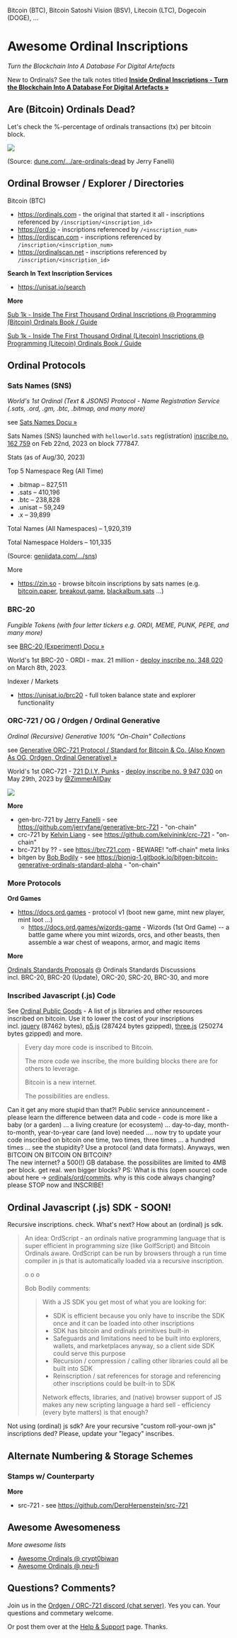 
Bitcoin (BTC), Bitcoin Satoshi Vision (BSV), Litecoin (LTC), Dogecoin (DOGE), ...


# Awesome Ordinal Inscriptions

_Turn the Blockchain Into A Database For Digital Artefacts_


New to Ordinals?
See the talk notes titled
[**Inside Ordinal Inscriptions - Turn the Blockchain Into A Database For Digital Artefacts »**](https://github.com/pixelartexchange/ordinals.sandbox/tree/master/insideordinals)





## Are (Bitcoin) Ordinals Dead?

Let's check the %-percentage of ordinals transactions (tx) 
per bitcoin block.


![](i/ordinalsdead.png)


(Source: [dune.com/.../are-ordinals-dead](https://dune.com/j543/are-ordinals-dead) by Jerry Fanelli)


## Ordinal Browser / Explorer / Directories


Bitcoin (BTC)

- <https://ordinals.com>   - the original that started it all  - inscriptions referenced by `/inscription/<inscription_id>`
- <https://ord.io>     - inscriptions referenced by `/<inscription_num>`
- <https://ordiscan.com>   - inscriptions referenced by `/inscription/<inscription_num>`
- <https://ordinalscan.net>  - inscriptions referenced by `/inscription/<inscription_id>`

**Search In Text Inscription Services**

- <https://unisat.io/search>


**More**

[Sub 1k - Inside The First Thousand Ordinal Inscriptions @ Programming (Bitcoin) Ordinals Book / Guide](https://github.com/ordbase/ordbase/blob/master/programming-ordinals/sub1k.md)

[Sub 1k - Inside The First Thousand Ordinal (Litecoin) Inscriptions @  Programming (Litecoin) Ordinals Book / Guide](https://github.com/ordbase/ordbase/blob/master/programming-ordinals/ltc_sub1k.md)


## Ordinal Protocols

### Sats Names (SNS) 

_World's 1st Ordinal (Text & JSON5) Protocol - Name Registration Service (.sats, .ord, .gm, .btc, .bitmap, and many more)_

see [Sats Names Docu »](https://docs.satsnames.org)

Sats Names (SNS) launched with `helloworld.sats` reg(istration) [inscribe no. 162 759](https://ordinals.com/inscription/3493e9e997cf3e3c48bb6c92cd5aebec7ced6b0fa95af5960c4282e379f8cdd8i0) on Feb 22nd, 2023 on block 777847.


Stats (as of Aug/30, 2023)

Top 5 Namespace Reg (All Time)

- .bitmap – 827,511
- .sats – 410,196
- .btc – 238,828
- .unisat – 59,249
- .x – 39,899

Total Names (All Namespaces) – 1,920,319

Total Namespace Holders – 101,335

(Source: [geniidata.com/.../sns](https://geniidata.com/user/snsfan/sns))


More

- <https://zin.so>  - browse bitcoin inscriptions by sats names (e.g. [bitcoin.paper](https://zin.so/bitcoin.paper), [breakout.game](https://zin.so/breakout.game), [blackalbum.sats](https://zin.so/blackalbum.sats) ...)



### BRC-20

_Fungible Tokens (with four letter tickers e.g. ORDI, MEME, PUNK, PEPE, and many more)_

see [BRC-20 (Experiment) Docu »](https://domo-2.gitbook.io/brc-20-experiment)

World's 1st  BRC-20  - ORDI - max. 21 million  - [deploy inscribe no. 348 020](https://ordinals.com/inscription/b61b0172d95e266c18aea0c624db987e971a5d6d4ebc2aaed85da4642d635735i0) on March 8th, 2023.  

Indexer / Markets

- <https://unisat.io/brc20> - full token balance state and explorer functionality




### ORC-721 / OG / Ordgen / Ordinal Generative

_Ordinal (Recursive) Generative 100% "On-Chain" Collections_

see [Generative ORC-721 Protocol / Standard for Bitcoin & Co. (Also Known As OG, Ordgen, Ordinal Generative) »](https://github.com/ordbase/generative-orc-721)

World's 1st ORC-721  -  [721 D.I.Y. Punks](https://twitter.com/diypunksnfts) -
[deploy inscribe no. 9 947 030](https://ordinals.com/inscription/753f663770d816f61acd35da8dd04e122eec8582e93ca36b2122f2d4ac206089i0) on May 29th, 2023 by [@ZimmerAllDay](https://twitter.com/zimmerallday)

![](i/diypunks.png)



**More**

- gen-brc-721  by [Jerry Fanelli](https://github.com/jerryfane)  - see <https://github.com/jerryfane/generative-brc-721>  - "on-chain"
- crc-721 by [Kelvin Liang](https://github.com/kelvinink)   - see <https://github.com/kelvinink/crc-721>  - "on-chain"
- brc-721 by ??   - see <https://brc721.com>   -   BEWARE!  "off-chain" meta links
- bitgen by [Bob Bodily](https://github.com/bodily11)   - see <https://bioniq-1.gitbook.io/bitgen-bitcoin-generative-ordinals-standard-alpha> - "on-chain"


### More Protocols

**Ord Games**

- <https://docs.ord.games> - protocol v1 (boot new game, mint new player, mint loot ...)
  - <https://docs.ord.games/wizords-game>  - Wizords (1st Ord Game) -- a battle game where you mint wizords, orcs, and other beasts, then assemble a war chest of weapons, armor, and magic items  

**More**

[Ordinals Standards Proposals](https://patches-1.gitbook.io/ordinals-standards-discussions) @ Ordinals Standards Discussions   
incl. BRC-20, BRC-20 (Update), ORC-20, SRC-20, BRC-30, and more


### Inscribed Javascript (.js) Code  

See [Ordinal Public Goods](https://github.com/jokie88/ordinalpublicgoods) - A list of js libraries 
and other resources inscribed on bitcoin. Use it to lower the cost of your inscriptions  
incl. [jquery](https://ordinals.com/inscription/773e4865bcf3084e6d6ee5d49136fb5f7071d4c050ec4aeeaeb9c6d24fea5fc1i0) (87462 bytes), 
[p5.js](https://ordinals.com/inscription/255ce0c5a0d8aca39510da72e604ef8837519028827ba7b7f723b7489f3ec3a4i0) (287424 bytes gzipped), 
[three.js](https://ordinals.com/inscription/2dbdf9ebbec6be793fd16ae9b797c7cf968ab2427166aaf390b90b71778266abi0) (250274 bytes gzipped) and more.

> Every day more code is inscribed to Bitcoin.
>
> The more code we inscribe, the more building blocks there are for others to leverage.
>
> Bitcoin is a new internet.
>
> The possibilities are endless.

Can it get any more stupid than that?!  Public service announcement -  please learn the difference between data and code - 
code is more like a baby (or a garden) ... a living creature (or ecosystem) ... day-to-day, month-to-month, year-to-year care (and love) needed .... now try to update your code inscribed on bitcoin one time, two times, three times ... a hundred times ... see the stupidity? 
Use a protocol (and data formats).   Anyways,  wen BITCOIN ON BITCOIN ON BITCOIN?    
The new internet? a 500(!) GB database. the possibilites are limited to 4MB per block. get real. 
wen bigger blocks? PS: What is this (open source) code about here -> [ordinals/ord/commits](https://github.com/ordinals/ord/commits/master). why is this code always changing? please STOP now and INSCRIBE!


## Ordinal Javascript (.js) SDK - SOON!  

Recursive inscriptions. check. What's next?  How about an (ordinal) js sdk.

> An idea: OrdScript - an ordinals native programming language that is super efficient in programming size
> (like GolfScript) and Bitcoin Ordinals aware. OrdScript can be run by browsers
>  through a run time compiler in js that is automatically loaded via a recursive inscription.
>
>  o o o
>
>  Bob Bodily comments:
> 
>>  With a JS SDK you get most of what you are looking for:
>>
>> - SDK is efficient because you only have to inscribe the SDK once and it can be loaded into other inscriptions
>> - SDK has bitcoin and ordinals primitives built-in
>> - Safeguards and limitations need to be built into explorers, wallets, and marketplaces anyway, so a client side SDK could serve this purpose
>> - Recursion / compression / calling other libraries could all be built into SDK
>> - Reinscription / sat references for storage and referencing other inscriptions could be built-in to SDK
>>
>>  Network effects, libraries,
>>  and (native) browser support of JS makes any new scripting language a hard sell - 
>>  efficiency (every byte matters) is that enough?

Not using (ordinal) js sdk? Are your recursive "custom roll-your-own js" inscriptions ded? Please, update your "legacy" inscribes.






## Alternate Numbering & Storage Schemes

### Stamps  w/ Counterparty

**More**

- src-721 - see <https://github.com/DerpHerpenstein/src-721>




## Awesome Awesomeness

_More awesome lists_

- [Awesome Ordinals @ crypt0biwan](https://github.com/crypt0biwan/awesome-ordinals)
- [Awesome Ordinals @ neu-fi](https://github.com/neu-fi/awesome-ordinals)


## Questions? Comments?

Join us in the [Ordgen / ORC-721 discord (chat server)](https://discord.gg/dDhvHKjm2t). Yes you can.
Your questions and commetary welcome.

Or post them over at the [Help & Support](https://github.com/geraldb/help) page. Thanks.

